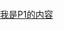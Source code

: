 <style>
    body,
    div {
        margin: 0;
        padding: 0;
    }
    
    #box>a {
        display: none;
    }
    
    #box>a:first-of-type {
        display: block;
    }
    
    #box>a:target {
        display: none;
    }
    
    #box>a:target+a {
        display: block;
    }
</style>

<div id="box">

<a href="#a" id="a">
    
<p>我是P1的内容</p>
        </a>

<a href="#b" id="b">
    
<p>我是P2的内容</p>
        </a>
</div>